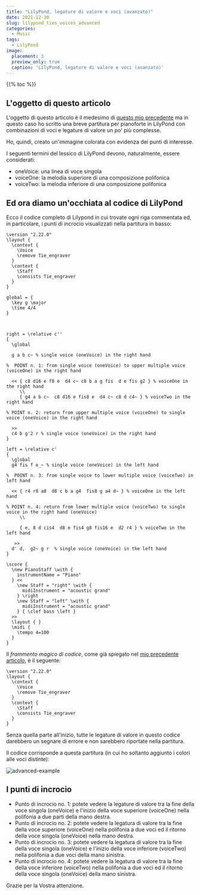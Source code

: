 ```yaml
---
title: "LilyPond, legature di valore e voci (avanzato)"
date: 2021-12-30
slug: lilypond_ties_voices_advanced
categories:
  - Music
tags:
  - LilyPond
image:
  placement: 3
  preview_only: true 
  caption: 'LilyPond, legature di valore e voci (avanzato)'
---
```


{{% toc %}}

## L'oggetto di questo articolo

L'oggetto di questo articolo è il medesimo di
[questo mio precedente](https://francopasut.netlify.app/it/post/lilypond_ties_voices/) ma in questo caso ho scritto una breve partitura per pianoforte in LilyPond con combinazioni di voci e legature di valore un po' più complesse.

Ho, quindi, creato un'immagine colorata con evidenza dei punti di interesse.

I seguenti termini del lessico di LilyPond devono, naturalmente, essere considerati:

- oneVoice: una linea di voce singola
- voiceOne: la melodia superiore di una composizione polifonica 
- voiceTwo: la melodia inferiore di una composizione polifonica 

## Ed ora diamo un'occhiata al codice di LilyPond

Ecco il codice completo di Lilypond in cui trovate ogni riga commentata ed, in particolare, i punti di incrocio visualizzati nella partitura in basso:

```
\version "2.22.0"
\layout {
  \context {
    \Voice
    \remove Tie_engraver
  }
  \context {
    \Staff
    \consists Tie_engraver
  }
}

global = {
  \key g \major
  \time 4/4
}



right = \relative c'' 
{
  \global

  g a b c~ % single voice (oneVoice) in the right hand
  
%  POINT n. 1: from single voice (oneVoice) to upper multiple voice (voiceOne) in the right hand
				
  << { c8 d16 e f8 e  d4 c~ c8 b a g fis  d e fis g2 } % voiceOne in the right hand
     \\
     { g4 a b c~  c8 d16 e fis8 e  d4 c~ c8 d c4~ } % voiceTwo in the right hand

% POINT n. 2: return from upper multiple voice (voiceOne) to single voice (oneVoice) in the right hand

  >>
  c4 b g'2 r % single voice (oneVoice) in the right hand
}

left = \relative c' 
{
  \global
  g4 fis f e_~ % single voice (oneVoice) in the left hand

%  POINT n. 3: from single voice to lower multiple voice (voiceTwo) in left hand

  << { r4 r8 a8  d8 c b a g4  fis8 g a4 d~ } % voiceOne in the left hand
     
% POINT n. 4: return from lower multiple voice (voiceTwo) to single voice in the right hand (oneVoice)
     \\
     
     { e, 8 d cis4  d8 e fis4 g8 fis16 e  d2 r4 } % voiceTwo in the left hand
     
   >>
  d' d,  g2~ g r  % single voice (oneVoice) in the left hand
}

\score {
  \new PianoStaff \with {
    instrumentName = "Piano"
  } <<
    \new Staff = "right" \with {
      midiInstrument = "acoustic grand"
    } \right
    \new Staff = "left" \with {
      midiInstrument = "acoustic grand"
    } { \clef bass \left }
  >>
  \layout { }
  \midi {
    \tempo 4=100
  }
}

```


Il *frammento magico di codice*, come già spiegato nel 
[mio precedente articolo](https://francopasut.netlify.app/it/post/lilypond_ties_voices/), è il seguente:


```
\version "2.22.0"
\layout {
  \context {
    \Voice
    \remove Tie_engraver
  }
  \context {
    \Staff
    \consists Tie_engraver
  }
}
```

Senza quella parte all'inizio, tutte le legature di valore in questo codice darebbero un segnare di errore e non sarebbero riportate nella partitura.

Il codice corrisponde a questa partitura (in cui ho soltanto aggiunto i colori alle voci distinte):



![advanced-example](lilypond-ties-advanced-example.png)

## I punti di incrocio  ##

- Punto di incrocio no. 1: potete vedere la legature di valore tra la fine della voce singola (oneVoice) e l'inizio della voce superiore (voiceOne) nella polifonia a due parti della mano destra.
- Punto di incrocio no. 2: potete vedere la legatura di valore tra la fine della voce superiore (voiceOne) nella polifonia a due voci ed il ritorno della voce singola   (oneVoice) nella mano destra.
- Punto di incrocio no. 3: potete vedere la legatura di valore tra la fine della voce singola (oneVoice) e l'inizio della voce inferiore   (voiceTwo) nella polifonia a due voci della mano sinistra.
- Punto di incrocio no. 4: potete vedere la legatura di valore tra la fine della voce inferiore  (voiceTwo) nella polifonia a due voci ed il ritorno della voce singola  (oneVoice) della mano sinistra.

Grazie per la Vostra attenzione.
